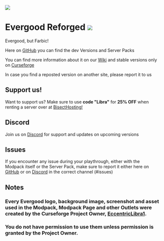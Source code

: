 <img src="https://i.imgur.com/5lnm7AM.png" align="center" />

# Evergood Reforged <a href=https://www.curseforge.com/minecraft/modpacks/evergoodrefabricated> <img src="http://cf.way2muchnoise.eu/554271.svg"> </a>
Evergood, but Farbic!

Here on [GitHub](https://github.com/EvergoodTeam/EvergoodRefabricated/releases) you can find the dev Versions and Server Packs

You can find more information about it on our [Wiki](https://evergoodteam.github.io/modpacks/evergoodrefabricated) and stable versions only on [Curseforge](https://www.curseforge.com/minecraft/modpacks/evergoodrefabricated)

In case you find a reposted version on another site, please report it to us

## Support us!
Want to support us? Make sure to use **code "Libra"** for **25% OFF** when renting a server over at [BisectHosting!](https://www.bisecthosting.com/Libra)

## Discord
Join us on [Discord](https://discord.gg/k2P68Y8) for support and updates on upcoming versions

## Issues
If you encounter any issue during your playthrough, either with the Modpack itself or the Server Pack, make sure to report it either here on [GitHub](https://github.com/EvergoodTeam/EvergoodRefabricated/issues) or on [Discord](https://discord.gg/k2P68Y8) in the correct channel (#issues)

## Notes

### Every Evergood logo, background image, screenshot and asset used in the Modpack, Modpack Page and other Outlets were created by the Curseforge Project Owner, [EccentricLibra1](https://www.curseforge.com/members/eccentriclibra1).
### You do not have permission to use them unless permission is granted by the Project Owner.
